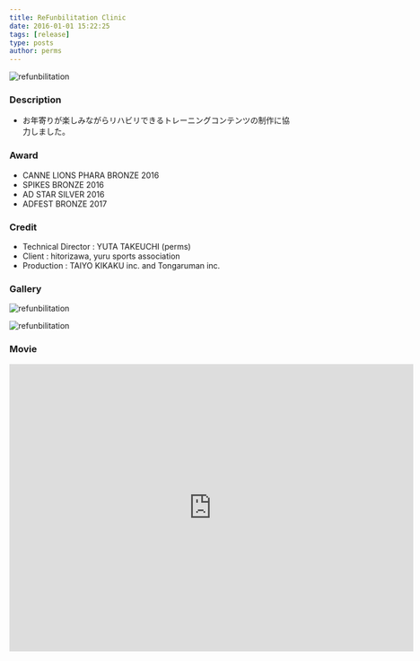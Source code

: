```yaml
---
title: ReFunbilitation Clinic
date: 2016-01-01 15:22:25
tags: [release]
type: posts
author: perms
---
```


![refunbilitation](/img/works/refunbilitation_1.png "refunbilitation")

### Description
- お年寄りが楽しみながらリハビリできるトレーニングコンテンツの制作に協力しました。

### Award
- CANNE LIONS PHARA BRONZE 2016
- SPIKES BRONZE 2016
- AD STAR SILVER 2016
- ADFEST BRONZE 2017

### Credit
- Technical Director : YUTA TAKEUCHI (perms)
- Client : hitorizawa, yuru sports association
- Production : TAIYO KIKAKU inc. and Tongaruman inc.

### Gallery
![refunbilitation](/img/works/refunbilitation_2.png "refunbilitation")

![refunbilitation](/img/works/refunbilitation_3.png "refunbilitation")

### Movie
<iframe src="https://player.vimeo.com/video/249295970" width="720" height="512" frameborder="0" webkitallowfullscreen mozallowfullscreen allowfullscreen></iframe>
